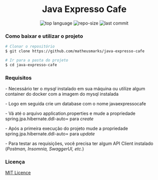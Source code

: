 <h1 align="center">Java Expresso Cafe</h1>


<p align="center">
  <img alt="top language" src="https://img.shields.io/github/languages/top/matheusmarks/java-expresso-cafe.svg" />
  <img alt="repo-size" src="https://img.shields.io/github/repo-size/matheusmarks/java-expresso-cafe.svg" />
  <img alt="last commit" src="https://img.shields.io/github/last-commit/matheusmarks/java-expresso-cafe.svg" />
</p>

<h3>Como baixar e utilizar o projeto</h3>

 ```bash
# Clonar o repositório
$ git clone https://github.com/matheusmarks/java-expresso-cafe

# Ir para a pasta do projeto
$ cd java-expresso-cafe
```

<h3>Requisitos</h3>
<p> - Necessário ter o <i>mysql</i> instalado em sua máquina ou utilize algum container do docker com a imagem do mysql instalada</p>
<p> - Logo em seguida crie um database com o nome javaexpressocafe</p>
<p> - Vá até o arquivo application.properties e mude a propriedade spring.jpa.hibernate.ddl-auto= para <i>create</i></p>
<p> - Após a primeira execução do projeto mude a propriedade spring.jpa.hibernate.ddl-auto= para <i>update</i></p>
<p> - Para testar as requisições, você precisa ter algum API Client instalado (<i>Postman, Insomnia, SwaggerUI, etc.</i>)</p> 


<h3>Licença</h3>
<a href="https://github.com/matheusmarks/java-expresso-cafe/blob/main/LICENSE">MIT Licence</a>

